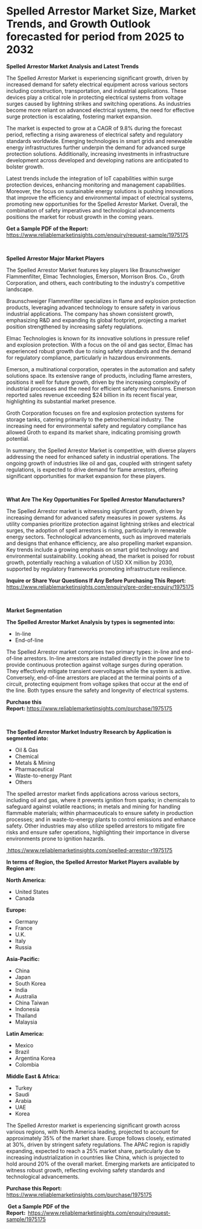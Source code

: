 <p><h1>Spelled Arrestor Market Size, Market Trends, and Growth Outlook forecasted for period from 2025 to 2032</h1></p><p><strong>Spelled Arrestor Market Analysis and Latest Trends</strong></p>
<p><p>The Spelled Arrestor Market is experiencing significant growth, driven by increased demand for safety electrical equipment across various sectors including construction, transportation, and industrial applications. These devices play a critical role in protecting electrical systems from voltage surges caused by lightning strikes and switching operations. As industries become more reliant on advanced electrical systems, the need for effective surge protection is escalating, fostering market expansion.</p><p>The market is expected to grow at a CAGR of 9.8% during the forecast period, reflecting a rising awareness of electrical safety and regulatory standards worldwide. Emerging technologies in smart grids and renewable energy infrastructures further underpin the demand for advanced surge protection solutions. Additionally, increasing investments in infrastructure development across developed and developing nations are anticipated to bolster growth. </p><p>Latest trends include the integration of IoT capabilities within surge protection devices, enhancing monitoring and management capabilities. Moreover, the focus on sustainable energy solutions is pushing innovations that improve the efficiency and environmental impact of electrical systems, promoting new opportunities for the Spelled Arrestor Market. Overall, the combination of safety imperatives and technological advancements positions the market for robust growth in the coming years.</p></p>
<p><strong>Get a Sample PDF of the Report:&nbsp;</strong> <a href="https://www.reliablemarketinsights.com/enquiry/request-sample/1975175?utm_campaign=2244&utm_medium=2&utm_source=Github&utm_content=ia&utm_term=12042025&utm_id=spelled-arrestor">https://www.reliablemarketinsights.com/enquiry/request-sample/1975175</a></p>
<p>&nbsp;</p>
<p><strong>Spelled Arrestor Major Market Players</strong></p>
<p><p>The Spelled Arrestor Market features key players like Braunschweiger Flammenfilter, Elmac Technologies, Emerson, Morrison Bros. Co., Groth Corporation, and others, each contributing to the industry's competitive landscape. </p><p>Braunschweiger Flammenfilter specializes in flame and explosion protection products, leveraging advanced technology to ensure safety in various industrial applications. The company has shown consistent growth, emphasizing R&D and expanding its global footprint, projecting a market position strengthened by increasing safety regulations.</p><p>Elmac Technologies is known for its innovative solutions in pressure relief and explosion protection. With a focus on the oil and gas sector, Elmac has experienced robust growth due to rising safety standards and the demand for regulatory compliance, particularly in hazardous environments.</p><p>Emerson, a multinational corporation, operates in the automation and safety solutions space. Its extensive range of products, including flame arresters, positions it well for future growth, driven by the increasing complexity of industrial processes and the need for efficient safety mechanisms. Emerson reported sales revenue exceeding $24 billion in its recent fiscal year, highlighting its substantial market presence.</p><p>Groth Corporation focuses on fire and explosion protection systems for storage tanks, catering primarily to the petrochemical industry. The increasing need for environmental safety and regulatory compliance has allowed Groth to expand its market share, indicating promising growth potential.</p><p>In summary, the Spelled Arrestor Market is competitive, with diverse players addressing the need for enhanced safety in industrial operations. The ongoing growth of industries like oil and gas, coupled with stringent safety regulations, is expected to drive demand for flame arrestors, offering significant opportunities for market expansion for these players.</p></p>
<p>&nbsp;</p>
<p><strong>What Are The Key Opportunities For Spelled Arrestor Manufacturers?</strong></p>
<p><p>The Spelled Arrestor market is witnessing significant growth, driven by increasing demand for advanced safety measures in power systems. As utility companies prioritize protection against lightning strikes and electrical surges, the adoption of spell arrestors is rising, particularly in renewable energy sectors. Technological advancements, such as improved materials and designs that enhance efficiency, are also propelling market expansion. Key trends include a growing emphasis on smart grid technology and environmental sustainability. Looking ahead, the market is poised for robust growth, potentially reaching a valuation of USD XX million by 2030, supported by regulatory frameworks promoting infrastructure resilience.</p></p>
<p><strong>Inquire or Share Your Questions If Any Before Purchasing This Report:</strong> <a href="https://www.reliablemarketinsights.com/enquiry/pre-order-enquiry/1975175?utm_campaign=2244&utm_medium=2&utm_source=Github&utm_content=ia&utm_term=12042025&utm_id=spelled-arrestor">https://www.reliablemarketinsights.com/enquiry/pre-order-enquiry/1975175</a></p>
<p>&nbsp;</p>
<p><strong>Market Segmentation</strong></p>
<p><strong>The Spelled Arrestor Market Analysis by types is segmented into:</strong></p>
<p><ul><li>In-line</li><li>End-of-line</li></ul></p>
<p><p>The Spelled Arrestor market comprises two primary types: in-line and end-of-line arrestors. In-line arrestors are installed directly in the power line to provide continuous protection against voltage surges during operation. They effectively mitigate transient overvoltages while the system is active. Conversely, end-of-line arrestors are placed at the terminal points of a circuit, protecting equipment from voltage spikes that occur at the end of the line. Both types ensure the safety and longevity of electrical systems.</p></p>
<p><strong>Purchase this Report:&nbsp;</strong><a href="https://www.reliablemarketinsights.com/purchase/1975175?utm_campaign=2244&utm_medium=2&utm_source=Github&utm_content=ia&utm_term=12042025&utm_id=spelled-arrestor">https://www.reliablemarketinsights.com/purchase/1975175</a></p>
<p>&nbsp;</p>
<p><strong>The Spelled Arrestor Market Industry Research by Application is segmented into:</strong></p>
<p><ul><li>Oil & Gas</li><li>Chemical</li><li>Metals & Mining</li><li>Pharmaceutical</li><li>Waste-to-energy Plant</li><li>Others</li></ul></p>
<p><p>The spelled arrestor market finds applications across various sectors, including oil and gas, where it prevents ignition from sparks; in chemicals to safeguard against volatile reactions; in metals and mining for handling flammable materials; within pharmaceuticals to ensure safety in production processes; and in waste-to-energy plants to control emissions and enhance safety. Other industries may also utilize spelled arrestors to mitigate fire risks and ensure safer operations, highlighting their importance in diverse environments prone to ignition hazards.</p></p>
<p><a href="https://www.reliablemarketinsights.com/spelled-arrestor-r1975175?utm_campaign=2244&utm_medium=2&utm_source=Github&utm_content=ia&utm_term=12042025&utm_id=spelled-arrestor">&nbsp;https://www.reliablemarketinsights.com/spelled-arrestor-r1975175</a></p>
<p><strong>In terms of Region, the Spelled Arrestor Market Players available by Region are:</strong></p>
<p>
    <p> <strong> North America: </strong>
        <ul>
            <li>United States</li>
            <li>Canada</li>
        </ul>
        </p> 
    <p> <strong> Europe: </strong>
        <ul>
            <li>Germany</li>
            <li>France</li>
            <li>U.K.</li>
            <li>Italy</li>
            <li>Russia</li>
        </ul>
        </p> 
    <p> <strong> Asia-Pacific: </strong>
        <ul>
            <li>China</li>
            <li>Japan</li>
            <li>South Korea</li>
            <li>India</li>
            <li>Australia</li>
            <li>China Taiwan</li>
            <li>Indonesia</li>
            <li>Thailand</li>
            <li>Malaysia</li>
        </ul>
        </p> 
    <p> <strong> Latin America: </strong>
        <ul>
            <li>Mexico</li>
            <li>Brazil</li>
            <li>Argentina Korea</li>
            <li>Colombia</li>
        </ul>
        </p> 
    <p> <strong> Middle East & Africa: </strong>
        <ul>
            <li>Turkey</li>
            <li>Saudi</li>
            <li>Arabia</li>
            <li>UAE</li>
            <li>Korea</li>
        </ul>
    </p>
    </p>
<p><p>The Spelled Arrestor market is experiencing significant growth across various regions, with North America leading, projected to account for approximately 35% of the market share. Europe follows closely, estimated at 30%, driven by stringent safety regulations. The APAC region is rapidly expanding, expected to reach a 25% market share, particularly due to increasing industrialization in countries like China, which is projected to hold around 20% of the overall market. Emerging markets are anticipated to witness robust growth, reflecting evolving safety standards and technological advancements.</p></p>
<p><strong>Purchase this Report: </strong><a href="https://www.reliablemarketinsights.com/purchase/1975175?utm_campaign=2244&utm_medium=2&utm_source=Github&utm_content=ia&utm_term=12042025&utm_id=spelled-arrestor">https://www.reliablemarketinsights.com/purchase/1975175</a></p>
<p>&nbsp;<strong>Get a Sample PDF of the Report:&nbsp;&nbsp;</strong><a href="https://www.reliablemarketinsights.com/enquiry/request-sample/1975175?utm_campaign=2244&utm_medium=2&utm_source=Github&utm_content=ia&utm_term=12042025&utm_id=spelled-arrestor">https://www.reliablemarketinsights.com/enquiry/request-sample/1975175</a></p>
<p><strong></strong></p>
<p><p></p><p></p><p></p></p>